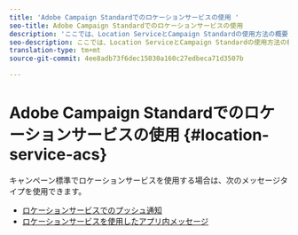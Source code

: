 ```yaml
---
title: 'Adobe Campaign Standardでのロケーションサービスの使用 '
seo-title: Adobe Campaign Standardでのロケーションサービスの使用
description: 'ここでは、Location ServiceとCampaign Standardの使用方法の概要を説明します。 '
seo-description: ここでは、Location ServiceとCampaign Standardの使用方法の概要を説明します。
translation-type: tm+mt
source-git-commit: 4ee8adb73f6dec15030a160c27edbeca71d3507b

---
```



# Adobe Campaign Standardでのロケーションサービスの使用 {#location-service-acs}

キャンペーン標準でロケーションサービスを使用する場合は、次のメッセージタイプを使用できます。

* [ロケーションサービスでのプッシュ通知](/help/use-places-with-other-solutions/places-acs/places-acs-push-notifications.md)
* [ロケーションサービスを使用したアプリ内メッセージ](/help/use-places-with-other-solutions/places-acs/places-acs-in-app-messages.md)